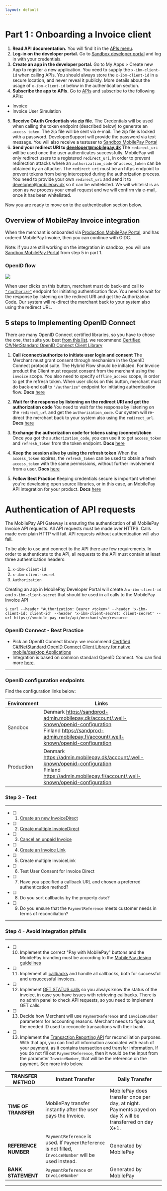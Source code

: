 ```yaml
---
layout: default
---
```


# <a name="invoiceclient_onboarding"></a>**Part 1 : Onboarding a Invoice client**

1. **Read API documentation.** You will find it in the  [APIs menu](https://sandbox-developer.mobilepay.dk/product).  
2. **Log-in on the developer portal.** Go to [Sandbox developer portal](https://sandbox-developer.mobilepay.dk/) and log in with your credentials.
3. **Create an app in the developer portal.** Go to My Apps > Create new App to register a new application. You need to supply the `x-ibm-client-id` when calling APIs. You should always store the `x-ibm-client-id` in a secure location, and never reveal it publicly.  More details about the usage of `x-ibm-client-id` below in the authentication section. 
4. **Subscribe the app to APIs.**  Go to [APIs](https://sandbox-developer.mobilepay.dk/product) and subscribe to the following APIs:
-  Invoice
-  Invoice User Simulation
5. **Receive OAuth  Credentials via zip file.** The Credentials will be used when calling the token endpoint (described below) to generate an `access token`. The zip file will be sent via e-mail. The zip file is locked with a password. DeveloperSupport will provide the password via text message. You will also receive a testuser to  [Sandbox MobilePay Portal](https://sandprod-admin.mobilepay.dk/)
6. **Send your redirect URI to developer@mobilepay.dk** The `redirect_uri` will be used once the user authenticates successfully. MobilePay will only redirect users to a registered `redirect_uri`, in order to prevent redirection attacks where an `authorization_code` or `access_token` can be obtained by an attacker. The `redirect_uri` must be an https endpoint to prevent tokens from being intercepted during the authorization process. You need to provide your own `redirect_uri` and send it to developer@mobilepay.dk so it can be whitelisted. We will whitelist is as soon as we process your email request and we will confirm via e-mail, once it has been whitelisted.

Now you are ready to move on to the authentication section below.  

## Overview of MobilePay Invoice integration 
When the merchant is onboarded via  [Production MobilePay Portal](https://admin.mobilepay.dk/), and has ordered MobilePay Invoice, then you can continue with OIDC. 

Note: if you are still working on the integration in sandbox, you will use [Sandbox MobilePay Portal](https://sandprod-admin.mobilepay.dk/) from step 5 in part 1.  

### OpenID flow
[![](assets/images/OpenIdflowWithFIandAuthorize.png)](assets/images/OpenIdflowWithFIandAuthorize.png)    

When user clicks on this button, merchant must do back-end call to   
[`"/authorize"`](https://developer.mobilepay.dk/products/openid/authorize) endpoint for initiating  authentication flow. You need to wait for the response by listening on the redirect URI and get the Authorization Code. Our system will re-direct the merchant back to your system also using the redirect URL. 
 
## 5 steps to Implementing OpenID Connect 

There are many OpenID Connect certified libraries, so you have to chose the one, that suits you best [from this list](http://openid.net/developers/certified/#RPLibs). we recommend <a href="https://github.com/IdentityModel/IdentityModel.OidcClient2">Certified C#/NetStandard OpenID Connect Client Library </a> 

1. **Call /connect/authorize to initiate user login and consent**  The Merchant must grant consent through mechanism in the OpenID Connect protocol suite. The Hybrid Flow should be initiated. For Invoice product the Client must request consent from the merchant using the `invoice` scope. You also need to specify `offline_access` scope, in order to get the refresh token. When user clicks on this button, merchant must do back-end call to  `"/authorize"` endpoint for initiating  authentication flow. 
**Docs** [here](https://developer.mobilepay.dk/developersupport/openid/authorize/) 

2. **Wait for the response by listening on the redirect URI and get the authorization code** You need to wait for the response by listening on the `redirect_url` and get the `authorization_code`. Our system will re-direct the merchant back to your system also using the `redirect_url`. 
**Docs** [here](https://developer.mobilepay.dk/developersupport/openid/getcode/) 

3. **Exchange the authorization code for tokens using /connect/token** Once you got the `authorization_code`, you can use it to get `access_token` and `refresh_token` from the token endpoint. 
**Docs** [here](https://developer.mobilepay.dk/developersupport/openid/gettokens/) 

4. **Keep the session alive by using the refresh token** When the `access_token` expires, the `refresh_token` can be used to obtain a fresh `access_token` with the same permissions, without further involvement from a user. 
**Docs** [here](https://developer.mobilepay.dk/developersupport/openid/getrefreshtokens/) 

5. **Follow Best Practice**  Keeping credentials secure is important whether you're developing open source libraries, or in this case, an MobilePay API integration for your product. 
**Docs** [here](https://developer.mobilepay.dk/developersupport/openid/bestpractice/) 

# <a name="authenticationapi"></a> Authentication of API requests 
The MobilePay API Gateway is ensuring the authentication of all MobilePay Invoice API requests. All API requests must be made over HTTPS. Calls made over plain HTTP will fail. API requests without authentication will also fail.

To be able to use and connect to the API there are few requirements. In order to authenticate to the API, all requests to the API must contain at least three authentication headers:
1. `x-ibm-client-id`
2. `x-ibm-client-secret`  
3. `Authorization` 

Creating an app in MobilePay Developer Portal will create a `x-ibm-client-id` and `x-ibm-client-secret` that should be used in all calls to the MobilePay Invoice API  

```console
$ curl --header "Authorization: Bearer <token>" --header 'x-ibm-client-id: client-id' --header 'x-ibm-client-secret: client-secret' --url https://<mobile-pay-root>/api/merchants/me/resource
```

### OpenID Connect - Best Practice
- Pick an OpenID Connect library: we recommend <a href="https://github.com/IdentityModel/IdentityModel.OidcClient2">Certified C#/NetStandard OpenID Connect Client Library for native mobile/desktop Applications</a> 
- Integration is based on common standard OpenID Connect. You can find more [here](https://developer.mobilepay.dk/developersupport/openid/). 

* * *

### OpenID configuration endpoints 
Find the configuration links below:

|Environment | Links |
|------------|-------|
|Sandbox    | Denmark <a href="https://sandprod-admin.mobilepay.dk/account/.well-known/openid-configuration">https://sandprod-admin.mobilepay.dk/account/.well-known/openid-configuration</a> <br> Finland <a href="https://sandprod-admin.mobilepay.fi/account/.well-known/openid-configuration">https://sandprod-admin.mobilepay.fi/account/.well-known/openid-configuration</a> |
|Production  | Denmark <a href="https://admin.mobilepay.dk/account/.well-known/openid-configuration">https://admin.mobilepay.dk/account/.well-known/openid-configuration</a> <br> Finland <a href="https://admin.mobilepay.fi/account/.well-known/openid-configuration">https://admin.mobilepay.fi/account/.well-known/openid-configuration</a>|


### Step 3 - Test

----------

 - [ ] 1. [ Create an new InvoiceDirect](https://mobilepaydev.github.io/MobilePay-Invoice/api_reference#direct)  
 - [ ] 2. [ Create multiple InvoiceDirect](https://mobilepaydev.github.io/MobilePay-Invoice/api_reference#direct-create-multiple-invoices)
 - [ ] 3. [Cancel an unpaid Invoice](https://mobilepaydev.github.io/MobilePay-Invoice/api_reference#-cancel-invoice)  
 - [ ] 4. [Create an Invoice Link](https://mobilepaydev.github.io/MobilePay-Invoice/api_reference#link)
 - [ ] 5. Create multiple InvoiceLink
 - [ ] 6. Test User Consent for Invoice Direct 
 - [ ] 7. Have you specified a callback URL and chosen a preferred authentication method?
 - [ ] 8. Do you sort callbacks by the property `date`?
 - [ ] 9. Do you ensure that the `PaymentReference` meets customer needs in terms of reconciliation?

----------

### Step 4 - Avoid Integration pitfalls 

----------
 - [ ]  10. Implement the correct "Pay with MobilePay" buttons and the MobilePay branding must be according to the [MobilePay design guidelines](https://developer.mobilepay.dk/design)
 - [ ]  11. Implement all [callbacks](https://mobilepaydev.github.io/MobilePay-Invoice/callbacks) and handle all callbacks, both for successful and unsuccessful invoices. 
 - [ ]  12. Implement [GET STATUS calls](https://github.com/MobilePayDev/MobilePay-Invoice/blob/master/docs/api_reference.md#-get-invoice-status) so you always know the status of the invoice, in case you have issues with retrieving callbacks. There is no admin panel to check API requests, so you need to implement GET calls. 
 - [ ]  13. Decide how Merchant will use  `PaymentReference` and  `InvoiceNumber` parameters for accounting reasons. Merchant needs to figure out, the needed ID used to reconcile transactions with their bank.
 - [ ]  13. Implement the [Transaction Reporting API](https://mobilepaydev.github.io/MobilePay-TransactionReporting-API/) for reconciliation purposes. With that api, you can  find all information associated with each of your payment, as it contains  transaction and transfer information. If you do not fill out  `PaymentReference`, then it would be the input from the parameter  `InvoiceNumber`,  that will be the reference on the payment. See more info below. 

| TRANSFER METHOD | **Instant Transfer** | **Daily Transfer** |
|--|--|--|
|**TIME OF TRANSFER**  | MobilePay transfer instantly after the user pays the Invoice. | MobilePay does transfer once per day, at night. Payments payed on day X will be transferred on day X+1. |
| **REFERENCE NUMBER** | `PaymentReference`  is used. If `PaymentReference` is not filled, `InvoiceNumber` will be used instead. | Generated by MobilePay |
| **BANK STATEMENT** | `PaymentReference` or `InvoiceNumber` | Generated by MobilePay |
 
----------


